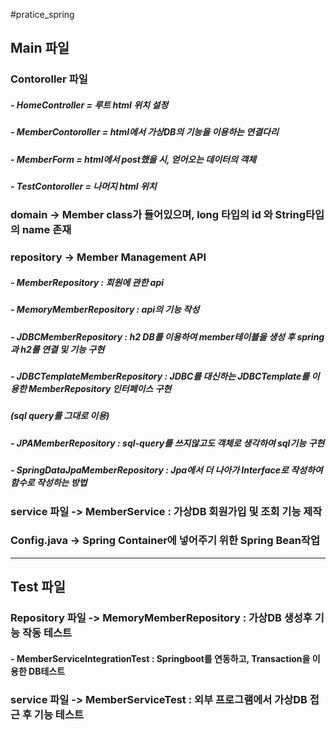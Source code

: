 #pratice_spring

## Main 파일
### Contoroller 파일
#####   - HomeController = 루트 html 위치 설정
#####   - MemberContoroller = html에서 가상DB의 기능을 이용하는 연결다리
#####   - MemberForm = html에서 post했을 시, 얻어오는 데이터의 객체
#####   - TestContoroller = 나머지 html 위치
### domain -> Member class가 들어있으며, long 타입의 id 와 String타입의 name 존재
### repository -> Member Management API
#####   - MemberRepository : 회원에 관한 api
#####   - MemoryMemberRepository : api의 기능 작성
#####   - JDBCMemberRepository : h2 DB를 이용하여 member테이블을 생성 후 spring과 h2를 연결 및 기능 구현
#####   - JDBCTemplateMemberRepository : JDBC를 대신하는 JDBCTemplate를 이용한 MemberRepository 인터페이스 구현
#####      (sql query를 그대로 이용)
#####   - JPAMemberRepository : sql-query를 쓰지않고도 객체로 생각하여 sql기능 구현
#####   - SpringDataJpaMemberRepository : Jpa에서 더 나아가 Interface로 작성하여 함수로 작성하는 방법

### service 파일 -> MemberService : 가상DB 회원가입 및 조회 기능 제작
### Config.java -> Spring Container에 넣어주기 위한 Spring Bean작업 <java self>

------------------------------------------------------------------------------
## Test 파일
### Repository 파일 -> MemoryMemberRepository : 가상DB 생성후 기능 작동 테스트
####   - MemberServiceIntegrationTest : Springboot를 연동하고, Transaction을 이용한 DB테스트
### service 파일 -> MemberServiceTest : 외부 프로그램에서 가상DB 접근 후 기능 테스트